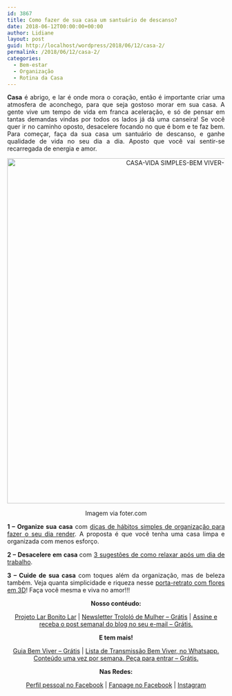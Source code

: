 ```yaml
---
id: 3867
title: Como fazer de sua casa um santuário de descanso?
date: 2018-06-12T00:00:00+00:00
author: Lidiane
layout: post
guid: http://localhost/wordpress/2018/06/12/casa-2/
permalink: /2018/06/12/casa-2/
categories:
  - Bem-estar
  - Organização
  - Rotina da Casa
---
```

<p align="justify">
  <strong>Casa</strong> é abrigo, e lar é onde mora o coração, então é importante criar uma atmosfera de aconchego, para que seja gostoso morar em sua casa. A gente vive um tempo de vida em franca aceleração, e só de pensar em tantas demandas vindas por todos os lados já dá uma canseira! Se você quer ir no caminho oposto, desacelere focando no que é bom e te faz bem. Para começar, faça da sua casa um santuário de descanso, e ganhe qualidade de vida no seu dia a dia. Aposto que você vai sentir-se recarregada de energia e amor.
</p>

<p align="center">
  <img class="alignnone size-full wp-image-14644" src="http://www.trololodemulher.com.br/blog/wp-content/uploads/2018/06/CASA-VIDA-SIMPLES-BEM-VIVER-BLOG.jpg" alt="CASA-VIDA SIMPLES-BEM VIVER-BLOG" width="800" height="800" />
</p>

<p align="center">
  Imagem via foter.com
</p>

<p align="justify">
  <strong>1 – Organize sua casa</strong> com <a href="http://www.trololodemulher.com.br/2016/01/06/casa-limpa-e-organizada/" target="_blank">dicas de hábitos simples de organização para fazer o seu dia render</a>. A proposta é que você tenha uma casa limpa e organizada com menos esforço.
</p>

<p align="justify">
  <strong>2 – Desacelere em casa </strong>com <a href="http://www.trololodemulher.com.br/2015/06/22/bem-estar-em-casa/" target="_blank">3 sugestões de como relaxar após um dia de trabalho</a>.
</p>

<p align="justify">
  <strong>3 – Cuide de sua casa</strong> com toques além da organização, mas de beleza também. Veja quanta simplicidade e riqueza nesse <a href="http://www.trololodemulher.com.br/2016/08/03/foto-decoracao/" target="_blank">porta-retrato com flores em 3D</a>! Faça você mesma e viva no amor!!!
</p>

<p align="center">
  <strong>Nosso contéudo:</strong>
</p>

<p align="center">
  <a href="http://www.trololodemulher.com.br/projeto-lar-bonito-lar/" target="_blank">Projeto Lar Bonito Lar</a> | <a href="http://www.trololodemulher.com.br/2018/02/28/newsletter/" target="_blank">Newsletter Trololó de Mulher – Grátis</a> | <a href="https://feedburner.google.com/fb/a/mailverify?uri=blogBichaFemea&loc=en_US" target="_blank">Assine e receba o post semanal do blog no seu e-mail – Grátis.</a>
</p>

<p align="center">
  <strong>E tem mais!</strong>
</p>

<p align="center">
  <a href="http://www.trololodemulher.com.br/2018/03/09/bem-viver/" target="_blank">Guia Bem Viver – Grátis</a> | <a href="https://api.whatsapp.com/send?1=pt_BR&phone=5581995307307" target="_blank">Lista de Transmissão Bem Viver, no Whatsapp. Conteúdo uma vez por semana. Peça para entrar – Grátis.</a>
</p>

<p align="center">
  <strong>Nas Redes:</strong>
</p>

<p align="center">
  <a href="https://www.facebook.com/lidiane.vasconcelos.94" target="_blank">Perfil pessoal no Facebook</a> | <a href="https://www.facebook.com/TrololoMulher/" target="_blank">Fanpage no Facebook</a> | <a href="https://www.instagram.com/trololodemulher/" target="_blank">Instagram</a>
</p>

<p align="justify">
